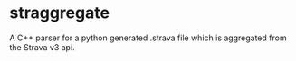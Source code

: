 # straggregate
A C++ parser for a python generated .strava file which is aggregated from the
Strava v3 api.
